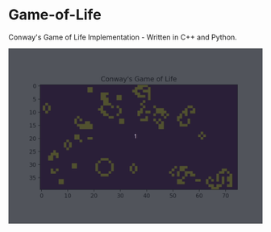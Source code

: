 # Game-of-Life
Conway's Game of Life Implementation - Written in C++ and Python.

![Demo of Game](/images/Game_of_Life.gif)
